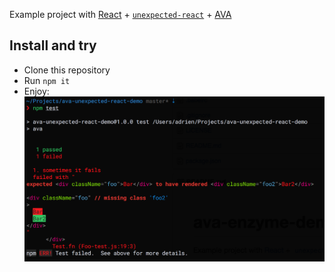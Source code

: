 Example project with [React](https://facebook.github.io/react/) + [`unexpected-react`](https://github.com/bruderstein/unexpected-react) + [AVA](https://github.com/sindresorhus/ava)

## Install and try

- Clone this repository
- Run `npm it`
- Enjoy:
![Output example](https://raw.githubusercontent.com/adriantoine/ava-unexpected-react-demo/master/.gh/output.png)
